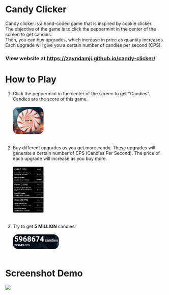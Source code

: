 # Candy Clicker

Candy clicker is a hand-coded game that is inspired by cookie clicker.  
The objective of the game is to click the peppermint in the center of the screen to get candies.  
Then, you can buy upgrades, which increase in price as quantity increases.  
Each upgrade will give you a certain number of candies per second (CPS).

### View website at https://zayndamji.github.io/candy-clicker/

# How to Play

1. Click the peppermint in the center of the screen to get "Candies". Candies are the score of this game.  <br><br>
<img src="resources/peppermint.png" style="width: 20%; border-radius: 16px;"><br><br>

2. Buy different upgrades as you get more candy. These upgrades will generate a certain number of CPS (Candies Per Second). The price of each upgrade will increase as you buy more. <br><br>
<img src="resources/upgrades.png" style="width: 20%; border-radius: 4px;"><br><br>

3. Try to get **5 MILLION** candies! <br><br>
<img src="resources/highscore.png" style="width: 30%; border-radius: 16px;"><br><br>

# Screenshot Demo

<img src="resources/screenshot.png">